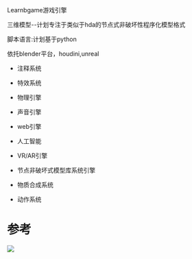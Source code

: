 Learnbgame游戏引擎

三维模型--计划专注于类似于hda的节点式非破坏性程序化模型格式

脚本语言:计划基于python 

依托blender平台，houdini,unreal

*	注释系统

*	特效系统

*	物理引擎

*	声音引擎

*	web引擎

*	人工智能

*	VR/AR引擎

*	节点非破坏式模型库系统引擎

*	物质合成系统

*	动作系统

# 参考

![](https://github.com/BlenderCN/Learnbgame/blob/master/mDrivEngine/game104.jpg)
